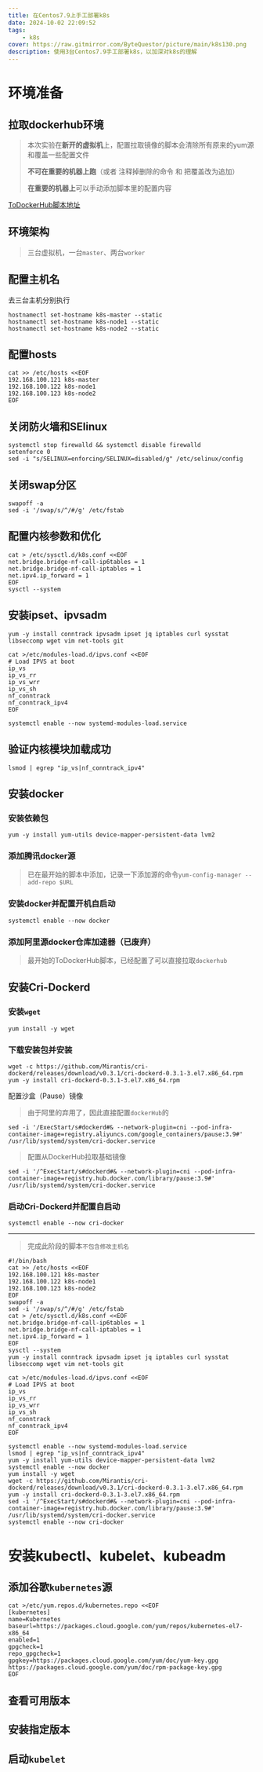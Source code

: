 ```yaml
---
title: 在Centos7.9上手工部署k8s
date: 2024-10-02 22:09:52
tags:
    - k8s
cover: https://raw.gitmirror.com/ByteQuestor/picture/main/k8s130.png
description: 使用3台Centos7.9手工部署k8s，以加深对k8s的理解
---
```


# 环境准备

## 拉取dockerhub环境

> 本次实验在**新开的虚拟机**上，配置拉取镜像的脚本会清除所有原来的yum源和覆盖一些配置文件
>
> **不可在重要的机器上跑**（或者 注释掉删除的命令 和 把覆盖改为追加）
>
> **在重要的机器上**可以手动添加脚本里的配置内容

[ToDockerHub脚本地址](https://github.com/ByteQuestor/shell/blob/centos7_9/Centos7_9/ToDockerHub.sh)

## 环境架构

> 三台虚拟机，一台`master`、两台`worker`

## 配置主机名

去三台主机分别执行

```shell
hostnamectl set-hostname k8s-master --static
hostnamectl set-hostname k8s-node1 --static
hostnamectl set-hostname k8s-node2 --static
```

## 配置hosts

```shell
cat >> /etc/hosts <<EOF
192.168.100.121 k8s-master
192.168.100.122 k8s-node1
192.168.100.123 k8s-node2
EOF
```

## 关闭防火墙和SElinux

```shell
systemctl stop firewalld && systemctl disable firewalld
setenforce 0
sed -i "s/SELINUX=enforcing/SELINUX=disabled/g" /etc/selinux/config
```

## 关闭swap分区

```shell
swapoff -a
sed -i '/swap/s/^/#/g' /etc/fstab
```

## 配置内核参数和优化

```shell
cat > /etc/sysctl.d/k8s.conf <<EOF
net.bridge.bridge-nf-call-ip6tables = 1
net.bridge.bridge-nf-call-iptables = 1
net.ipv4.ip_forward = 1
EOF
sysctl --system
```

## 安装ipset、ipvsadm

```shell
yum -y install conntrack ipvsadm ipset jq iptables curl sysstat libseccomp wget vim net-tools git

cat >/etc/modules-load.d/ipvs.conf <<EOF
# Load IPVS at boot
ip_vs
ip_vs_rr
ip_vs_wrr
ip_vs_sh
nf_conntrack
nf_conntrack_ipv4
EOF

systemctl enable --now systemd-modules-load.service
```

## 验证内核模块加载成功

```shell
lsmod | egrep "ip_vs|nf_conntrack_ipv4"
```

## 安装docker

### 安装依赖包

```shell
yum -y install yum-utils device-mapper-persistent-data lvm2
```

### 添加腾讯docker源

> 已在最开始的脚本中添加，记录一下添加源的命令`yum-config-manager --add-repo $URL`

### 安装docker并配置开机自启动

```shell
systemctl enable --now docker
```

### 添加阿里源docker仓库加速器（已废弃）

> 最开始的ToDockerHub脚本，已经配置了可以直接拉取`dockerhub`

## 安装Cri-Dockerd

### 安装`wget`

```shell
yum install -y wget
```

### 下载安装包并安装

```shell
wget -c https://github.com/Mirantis/cri-dockerd/releases/download/v0.3.1/cri-dockerd-0.3.1-3.el7.x86_64.rpm
yum -y install cri-dockerd-0.3.1-3.el7.x86_64.rpm
```

配置沙盒（Pause）镜像

> 由于阿里的弃用了，因此直接配置`dockerHub`的

```shell
sed -i '/ExecStart/s#dockerd#& --network-plugin=cni --pod-infra-container-image=registry.aliyuncs.com/google_containers/pause:3.9#' /usr/lib/systemd/system/cri-docker.service
```

> 配置从DockerHub拉取基础镜像

```shell
sed -i '/^ExecStart/s#dockerd#& --network-plugin=cni --pod-infra-container-image=registry.hub.docker.com/library/pause:3.9#' /usr/lib/systemd/system/cri-docker.service
```

### 启动Cri-Dockerd并配置自启动

```shell
systemctl enable --now cri-docker
```

---

> 完成此阶段的脚本`不包含修改主机名`

```shell
#!/bin/bash
cat >> /etc/hosts <<EOF
192.168.100.121 k8s-master
192.168.100.122 k8s-node1
192.168.100.123 k8s-node2
EOF
swapoff -a
sed -i '/swap/s/^/#/g' /etc/fstab
cat > /etc/sysctl.d/k8s.conf <<EOF
net.bridge.bridge-nf-call-ip6tables = 1
net.bridge.bridge-nf-call-iptables = 1
net.ipv4.ip_forward = 1
EOF
sysctl --system
yum -y install conntrack ipvsadm ipset jq iptables curl sysstat libseccomp wget vim net-tools git

cat >/etc/modules-load.d/ipvs.conf <<EOF
# Load IPVS at boot
ip_vs
ip_vs_rr
ip_vs_wrr
ip_vs_sh
nf_conntrack
nf_conntrack_ipv4
EOF

systemctl enable --now systemd-modules-load.service
lsmod | egrep "ip_vs|nf_conntrack_ipv4"
yum -y install yum-utils device-mapper-persistent-data lvm2
systemctl enable --now docker
yum install -y wget
wget -c https://github.com/Mirantis/cri-dockerd/releases/download/v0.3.1/cri-dockerd-0.3.1-3.el7.x86_64.rpm
yum -y install cri-dockerd-0.3.1-3.el7.x86_64.rpm
sed -i '/^ExecStart/s#dockerd#& --network-plugin=cni --pod-infra-container-image=registry.hub.docker.com/library/pause:3.9#' /usr/lib/systemd/system/cri-docker.service
systemctl enable --now cri-docker
```

# 安装kubectl、kubelet、kubeadm

## 添加谷歌`kubernetes`源

```shell
cat >/etc/yum.repos.d/kubernetes.repo <<EOF
[kubernetes]
name=Kubernetes
baseurl=https://packages.cloud.google.com/yum/repos/kubernetes-el7-x86_64
enabled=1
gpgcheck=1
repo_gpgcheck=1
gpgkey=https://packages.cloud.google.com/yum/doc/yum-key.gpg https://packages.cloud.google.com/yum/doc/rpm-package-key.gpg
EOF
```

## 查看可用版本

## 安装指定版本

## 启动`kubelet`




